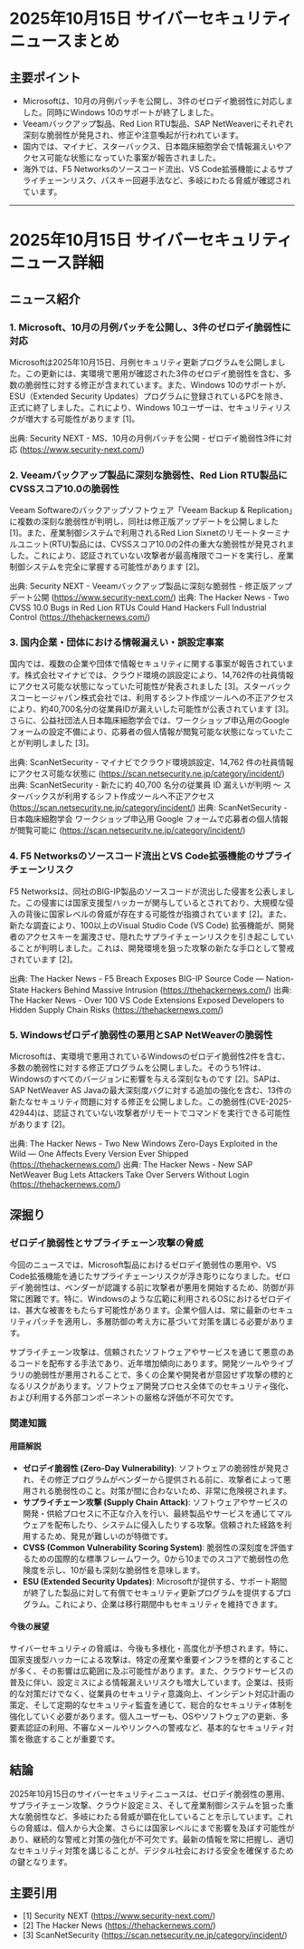 # 2025年10月15日 サイバーセキュリティニュースまとめ

## 主要ポイント

*   Microsoftは、10月の月例パッチを公開し、3件のゼロデイ脆弱性に対応しました。同時にWindows 10のサポートが終了しました。
*   Veeamバックアップ製品、Red Lion RTU製品、SAP NetWeaverにそれぞれ深刻な脆弱性が発見され、修正や注意喚起が行われています。
*   国内では、マイナビ、スターバックス、日本臨床細胞学会で情報漏えいやアクセス可能な状態になっていた事案が報告されました。
*   海外では、F5 Networksのソースコード流出、VS Code拡張機能によるサプライチェーンリスク、パスキー回避手法など、多岐にわたる脅威が確認されています。

---

# 2025年10月15日 サイバーセキュリティニュース詳細

## ニュース紹介

### 1. Microsoft、10月の月例パッチを公開し、3件のゼロデイ脆弱性に対応

Microsoftは2025年10月15日、月例セキュリティ更新プログラムを公開しました。この更新には、実環境で悪用が確認された3件のゼロデイ脆弱性を含む、多数の脆弱性に対する修正が含まれています。また、Windows 10のサポートが、ESU（Extended Security Updates）プログラムに登録されているPCを除き、正式に終了しました。これにより、Windows 10ユーザーは、セキュリティリスクが増大する可能性があります [1]。

出典: Security NEXT - MS、10月の月例パッチを公開 - ゼロデイ脆弱性3件に対応 (https://www.security-next.com/)

### 2. Veeamバックアップ製品に深刻な脆弱性、Red Lion RTU製品にCVSSスコア10.0の脆弱性

Veeam Softwareのバックアップソフトウェア「Veeam Backup & Replication」に複数の深刻な脆弱性が判明し、同社は修正版アップデートを公開しました [1]。また、産業制御システムで利用されるRed Lion Sixnetのリモートターミナルユニット(RTU)製品には、CVSSスコア10.0の2件の重大な脆弱性が発見されました。これにより、認証されていない攻撃者が最高権限でコードを実行し、産業制御システムを完全に掌握する可能性があります [2]。

出典: Security NEXT - Veeamバックアップ製品に深刻な脆弱性 - 修正版アップデート公開 (https://www.security-next.com/)
出典: The Hacker News - Two CVSS 10.0 Bugs in Red Lion RTUs Could Hand Hackers Full Industrial Control (https://thehackernews.com/)

### 3. 国内企業・団体における情報漏えい・誤設定事案

国内では、複数の企業や団体で情報セキュリティに関する事案が報告されています。株式会社マイナビでは、クラウド環境の誤設定により、14,762件の社員情報にアクセス可能な状態になっていた可能性が発表されました [3]。スターバックスコーヒージャパン株式会社では、利用するシフト作成ツールへの不正アクセスにより、約40,700名分の従業員IDが漏えいした可能性が公表されています [3]。さらに、公益社団法人日本臨床細胞学会では、ワークショップ申込用のGoogleフォームの設定不備により、応募者の個人情報が閲覧可能な状態になっていたことが判明しました [3]。

出典: ScanNetSecurity - マイナビでクラウド環境誤設定、14,762 件の社員情報にアクセス可能な状態に (https://scan.netsecurity.ne.jp/category/incident/)
出典: ScanNetSecurity - 新たに約 40,700 名分の従業員 ID 漏えいが判明 ～ スターバックスが利用するシフト作成ツールへ不正アクセス (https://scan.netsecurity.ne.jp/category/incident/)
出典: ScanNetSecurity - 日本臨床細胞学会 ワークショップ申込用 Google フォームで応募者の個人情報が閲覧可能に (https://scan.netsecurity.ne.jp/category/incident/)

### 4. F5 Networksのソースコード流出とVS Code拡張機能のサプライチェーンリスク

F5 Networksは、同社のBIG-IP製品のソースコードが流出した侵害を公表しました。この侵害には国家支援型ハッカーが関与しているとされており、大規模な侵入の背後に国家レベルの脅威が存在する可能性が指摘されています [2]。また、新たな調査により、100以上のVisual Studio Code (VS Code) 拡張機能が、開発者のアクセスキーを漏洩させ、隠れたサプライチェーンリスクを引き起こしていることが判明しました。これは、開発環境を狙った攻撃の新たな手口として警戒されています [2]。

出典: The Hacker News - F5 Breach Exposes BIG-IP Source Code — Nation-State Hackers Behind Massive Intrusion (https://thehackernews.com/)
出典: The Hacker News - Over 100 VS Code Extensions Exposed Developers to Hidden Supply Chain Risks (https://thehackernews.com/)

### 5. Windowsゼロデイ脆弱性の悪用とSAP NetWeaverの脆弱性

Microsoftは、実環境で悪用されているWindowsのゼロデイ脆弱性2件を含む、多数の脆弱性に対する修正プログラムを公開しました。そのうち1件は、Windowsのすべてのバージョンに影響を与える深刻なものです [2]。SAPは、SAP NetWeaver AS Javaの最大深刻度バグに対する追加の強化を含む、13件の新たなセキュリティ問題に対する修正を公開しました。この脆弱性(CVE-2025-42944)は、認証されていない攻撃者がリモートでコマンドを実行できる可能性があります [2]。

出典: The Hacker News - Two New Windows Zero-Days Exploited in the Wild — One Affects Every Version Ever Shipped (https://thehackernews.com/)
出典: The Hacker News - New SAP NetWeaver Bug Lets Attackers Take Over Servers Without Login (https://thehackernews.com/)

## 深掘り

### ゼロデイ脆弱性とサプライチェーン攻撃の脅威

今回のニュースでは、Microsoft製品におけるゼロデイ脆弱性の悪用や、VS Code拡張機能を通じたサプライチェーンリスクが浮き彫りになりました。ゼロデイ脆弱性は、ベンダーが認識する前に攻撃者が悪用を開始するため、防御が非常に困難です。特に、Windowsのような広範に利用されるOSにおけるゼロデイは、甚大な被害をもたらす可能性があります。企業や個人は、常に最新のセキュリティパッチを適用し、多層防御の考え方に基づいて対策を講じる必要があります。

サプライチェーン攻撃は、信頼されたソフトウェアやサービスを通じて悪意のあるコードを配布する手法であり、近年増加傾向にあります。開発ツールやライブラリの脆弱性が悪用されることで、多くの企業や開発者が意図せず攻撃の標的となるリスクがあります。ソフトウェア開発プロセス全体でのセキュリティ強化、および利用する外部コンポーネントの厳格な評価が不可欠です。

### 関連知識

#### 用語解説

*   **ゼロデイ脆弱性 (Zero-Day Vulnerability)**: ソフトウェアの脆弱性が発見され、その修正プログラムがベンダーから提供される前に、攻撃者によって悪用される脆弱性のこと。対策が間に合わないため、非常に危険視されます。
*   **サプライチェーン攻撃 (Supply Chain Attack)**: ソフトウェアやサービスの開発・供給プロセスに不正な介入を行い、最終製品やサービスを通じてマルウェアを配布したり、システムに侵入したりする攻撃。信頼された経路を利用するため、発見が難しいのが特徴です。
*   **CVSS (Common Vulnerability Scoring System)**: 脆弱性の深刻度を評価するための国際的な標準フレームワーク。0から10までのスコアで脆弱性の危険度を示し、10が最も深刻な脆弱性を意味します。
*   **ESU (Extended Security Updates)**: Microsoftが提供する、サポート期間が終了した製品に対して有償でセキュリティ更新プログラムを提供するプログラム。これにより、企業は移行期間中もセキュリティを維持できます。

#### 今後の展望

サイバーセキュリティの脅威は、今後も多様化・高度化が予想されます。特に、国家支援型ハッカーによる攻撃は、特定の産業や重要インフラを標的とすることが多く、その影響は広範囲に及ぶ可能性があります。また、クラウドサービスの普及に伴い、設定ミスによる情報漏えいリスクも増大しています。企業は、技術的な対策だけでなく、従業員のセキュリティ意識向上、インシデント対応計画の策定、そして定期的なセキュリティ監査を通じて、総合的なセキュリティ体制を強化していく必要があります。個人ユーザーも、OSやソフトウェアの更新、多要素認証の利用、不審なメールやリンクへの警戒など、基本的なセキュリティ対策を徹底することが重要です。

## 結論

2025年10月15日のサイバーセキュリティニュースは、ゼロデイ脆弱性の悪用、サプライチェーン攻撃、クラウド設定ミス、そして産業制御システムを狙った重大な脆弱性など、多岐にわたる脅威が顕在化していることを示しています。これらの脅威は、個人から大企業、さらには国家レベルにまで影響を及ぼす可能性があり、継続的な警戒と対策の強化が不可欠です。最新の情報を常に把握し、適切なセキュリティ対策を講じることが、デジタル社会における安全を確保するための鍵となります。

## 主要引用

*   [1] Security NEXT (https://www.security-next.com/)
*   [2] The Hacker News (https://thehackernews.com/)
*   [3] ScanNetSecurity (https://scan.netsecurity.ne.jp/category/incident/)

